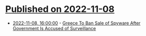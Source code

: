 # [Published on 2022-11-08](index.md)

* [2022-11-08, 16:00:00](https://tech.slashdot.org/story/22/11/08/1049258/greece-to-ban-sale-of-spyware-after-government-is-accused-of-surveillance?utm_source=rss1.0mainlinkanon&utm_medium=feed) - [Greece To Ban Sale of Spyware After Government Is Accused of Surveillance](https://tech.slashdot.org/story/22/11/08/1049258/greece-to-ban-sale-of-spyware-after-government-is-accused-of-surveillance?utm_source=rss1.0mainlinkanon&utm_medium=feed)
